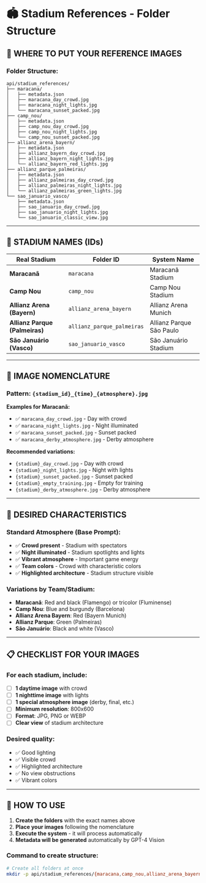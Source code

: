 # 🏟️ Stadium References - Folder Structure

## 📁 **WHERE TO PUT YOUR REFERENCE IMAGES**

### **Folder Structure:**
```
api/stadium_references/
├── maracana/
│   ├── metadata.json
│   ├── maracana_day_crowd.jpg
│   ├── maracana_night_lights.jpg
│   └── maracana_sunset_packed.jpg
├── camp_nou/
│   ├── metadata.json
│   ├── camp_nou_day_crowd.jpg
│   ├── camp_nou_night_lights.jpg
│   └── camp_nou_sunset_packed.jpg
├── allianz_arena_bayern/
│   ├── metadata.json
│   ├── allianz_bayern_day_crowd.jpg
│   ├── allianz_bayern_night_lights.jpg
│   └── allianz_bayern_red_lights.jpg
├── allianz_parque_palmeiras/
│   ├── metadata.json
│   ├── allianz_palmeiras_day_crowd.jpg
│   ├── allianz_palmeiras_night_lights.jpg
│   └── allianz_palmeiras_green_lights.jpg
└── sao_januario_vasco/
    ├── metadata.json
    ├── sao_januario_day_crowd.jpg
    ├── sao_januario_night_lights.jpg
    └── sao_januario_classic_view.jpg
```

---

## 🎯 **STADIUM NAMES (IDs)**

| Real Stadium | Folder ID | System Name |
|--------------|-----------|-------------|
| **Maracanã** | `maracana` | Maracanã Stadium |
| **Camp Nou** | `camp_nou` | Camp Nou Stadium |
| **Allianz Arena (Bayern)** | `allianz_arena_bayern` | Allianz Arena Munich |
| **Allianz Parque (Palmeiras)** | `allianz_parque_palmeiras` | Allianz Parque São Paulo |
| **São Januário (Vasco)** | `sao_januario_vasco` | São Januário Stadium |

---

## 📸 **IMAGE NOMENCLATURE**

### **Pattern:** `{stadium_id}_{time}_{atmosphere}.jpg`

**Examples for Maracanã:**
- ✅ `maracana_day_crowd.jpg` - Day with crowd
- ✅ `maracana_night_lights.jpg` - Night illuminated
- ✅ `maracana_sunset_packed.jpg` - Sunset packed
- ✅ `maracana_derby_atmosphere.jpg` - Derby atmosphere

**Recommended variations:**
- `{stadium}_day_crowd.jpg` - Day with crowd
- `{stadium}_night_lights.jpg` - Night with lights
- `{stadium}_sunset_packed.jpg` - Sunset packed
- `{stadium}_empty_training.jpg` - Empty for training
- `{stadium}_derby_atmosphere.jpg` - Derby atmosphere

---

## 🎨 **DESIRED CHARACTERISTICS**

### **Standard Atmosphere (Base Prompt):**
- ✅ **Crowd present** - Stadium with spectators
- ✅ **Night illuminated** - Stadium spotlights and lights
- ✅ **Vibrant atmosphere** - Important game energy
- ✅ **Team colors** - Crowd with characteristic colors
- ✅ **Highlighted architecture** - Stadium structure visible

### **Variations by Team/Stadium:**
- **Maracanã**: Red and black (Flamengo) or tricolor (Fluminense)
- **Camp Nou**: Blue and burgundy (Barcelona)
- **Allianz Arena Bayern**: Red (Bayern Munich)
- **Allianz Parque**: Green (Palmeiras)
- **São Januário**: Black and white (Vasco)

---

## 📋 **CHECKLIST FOR YOUR IMAGES**

### **For each stadium, include:**
- [ ] **1 daytime image** with crowd
- [ ] **1 nighttime image** with lights
- [ ] **1 special atmosphere image** (derby, final, etc.)
- [ ] **Minimum resolution**: 800x600
- [ ] **Format**: JPG, PNG or WEBP
- [ ] **Clear view** of stadium architecture

### **Desired quality:**
- ✅ Good lighting
- ✅ Visible crowd
- ✅ Highlighted architecture
- ✅ No view obstructions
- ✅ Vibrant colors

---

## 🚀 **HOW TO USE**

1. **Create the folders** with the exact names above
2. **Place your images** following the nomenclature
3. **Execute the system** - it will process automatically
4. **Metadata will be generated** automatically by GPT-4 Vision

### **Command to create structure:**
```bash
# Create all folders at once
mkdir -p api/stadium_references/{maracana,camp_nou,allianz_arena_bayern,allianz_parque_palmeiras,sao_januario_vasco}
``` 